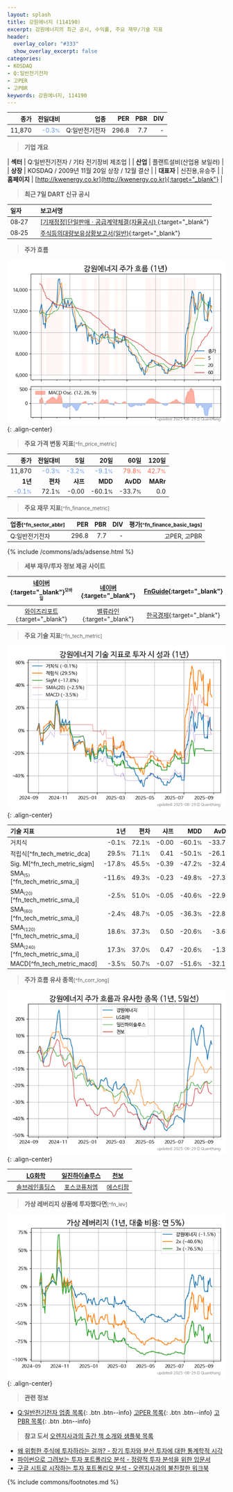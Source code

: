 ```yaml
---
layout: splash
title: 강원에너지 (114190)
excerpt: 강원에너지의 최근 공시, 수익률, 주요 재무/기술 지표
header:
  overlay_color: "#333"
  show_overlay_excerpt: false
categories:
- KOSDAQ
- Q:일반전기전자
- 고PER
- 고PBR
keywords: 강원에너지, 114190
---
```


| **종가** | **전일대비** | **업종** | **PER** | **PBR** | **DIV** |
| -------: | -----------: | -------: | ------: | ------: | ------: |
| 11,870 | <span style="color: cornflowerblue">-0.3<small>%</small></span> | Q:일반전기전자 | 296.8 | 7.7 | - |

<!-- more -->


> **기업 개요**<a id="company"></a>

| <span style="white-space:nowrap;">**섹터**</span> | Q:일반전기전자 / 기타 전기장비 제조업 |
| <span style="white-space:nowrap;">**산업**</span> | 플랜트설비(산업용 보일러) |
| <span style="white-space:nowrap;">**상장**</span> | KOSDAQ / 2009년 11월 20일 상장 / 12월 결산 |
| <span style="white-space:nowrap;">**대표자**</span> | 신진용,유승주 |
| <span style="white-space:nowrap;">**홈페이지**</span> | [http://kwenergy.co.kr](http://kwenergy.co.kr){:target="_blank"} |


> **최근 7일 DART 신규 공시**<a id="dart"></a>

| **일자** |      | **보고서명** |
| :------- | :--- | :----------- |
| 08&#x2011;27 | | [[기재정정]단일판매ㆍ공급계약체결(자율공시)              ](https://dart.fss.or.kr/dsaf001/main.do?rcpNo=20250827900168){:target="_blank"} |
| 08&#x2011;25 | | [주식등의대량보유상황보고서(일반)](https://dart.fss.or.kr/dsaf001/main.do?rcpNo=20250825000372){:target="_blank"} |


> **주가 흐름**<a id="price"></a>

![114190](/stock/images/114190.png){: .align-center}


> **주요 가격 변동 지표**<small>[^fn_price_metric]</small>

| **종가** | **전일대비** | **5일** | **20일** | **60일** | **120일** |
| -------: | -----------: | ------: | -------: | -------: | --------: |
| 11,870 | <span style="color: cornflowerblue">-0.3<small>%</small></span> | <span style="color: cornflowerblue">-3.2<small>%</small></span> | <span style="color: cornflowerblue">-9.1<small>%</small></span> | <span style="color: tomato">79.8<small>%</small></span> | <span style="color: tomato">42.7<small>%</small></span> |
| **1년** | **편차** | **샤프** | **MDD** | **AvDD** | **MARr** |
| <span style="color: cornflowerblue">-0.1<small>%</small></span> | 72.1<small>%</small> | -0.00 | -60.1<small>%</small> | -33.7<small>%</small> | 0.0 |


> **주요 재무 지표**<small>[^fn_finance_metric]</small>

| **업종**<small>[^fn_sector_abbr]</small> | **PER** | **PBR** | **DIV** | **평가**<small>[^fn_finance_basic_tags]</small> |
| :--------------------------------------- | ------: | ------: | ------: | ----------------------------------------------: |
| Q:일반전기전자 | 296.8 | 7.7 | - | 고PER, 고PBR |



{% include /commons/ads/adsense.html %}

> **세부 재무/투자 정보 제공 사이트**

| [네이버](https://m.stock.naver.com/domestic/stock/114190/finance/summary){:target="_blank"}<sup><small>모바일</small></sup> | [네이버](https://finance.naver.com/item/coinfo.naver?code=114190){:target="_blank"} | [FnGuide](https://comp.fnguide.com/SVO2/ASP/SVD_Invest.asp?gicode=A114190&MenuYn=Y){:target="_blank"} |
| :---: | :---: | :---: |
| [와이즈리포트](https://comp.wisereport.co.kr/company/c1040001.aspx?cmp_cd=114190){:target="_blank"} | [밸류라인](https://www.valueline.co.kr/finance/summary/114190){:target="_blank"} | [한국경제](https://markets.hankyung.com/stock/114190/financial-summary){:target="_blank"} |


> **주요 기술 지표**<small>[^fn_tech_metric]</small>


![114190](/stock/images/114190_tech.png){: .align-center}

| **기술 지표** | **1년** | **편차** | **샤프** | **MDD** | **AvDD** |
| :------------ | ------: | -----------: | -------: | ------: | -------: |
| 거치식 | -0.1<small>%</small> | 72.1<small>%</small> | -0.00 | -60.1<small>%</small> | -33.7<small>%</small> |
| 적립식[^fn_tech_metric_dca] | 29.5<small>%</small> | 71.1<small>%</small> | 0.41 | -50.1<small>%</small> | -26.1<small>%</small> |
| Sig. M[^fn_tech_metric_sigm] | -17.8<small>%</small> | 45.5<small>%</small> | -0.39 | -47.2<small>%</small> | -32.4<small>%</small> |
| SMA<small><sub>(5)</sub></small>[^fn_tech_metric_sma_i] | -11.6<small>%</small> | 49.3<small>%</small> | -0.23 | -49.8<small>%</small> | -27.3<small>%</small> |
| SMA<small><sub>(20)</sub></small>[^fn_tech_metric_sma_i] | -2.5<small>%</small> | 51.0<small>%</small> | -0.05 | -40.6<small>%</small> | -22.9<small>%</small> |
| SMA<small><sub>(60)</sub></small>[^fn_tech_metric_sma_i] | -2.4<small>%</small> | 48.7<small>%</small> | -0.05 | -36.3<small>%</small> | -22.8<small>%</small> |
| SMA<small><sub>(120)</sub></small>[^fn_tech_metric_sma_i] | 18.6<small>%</small> | 37.3<small>%</small> | 0.50 | -20.6<small>%</small> | -3.6<small>%</small> |
| SMA<small><sub>(240)</sub></small>[^fn_tech_metric_sma_i] | 17.3<small>%</small> | 37.0<small>%</small> | 0.47 | -20.6<small>%</small> | -1.3<small>%</small> |
| MACD[^fn_tech_metric_macd] | -3.5<small>%</small> | 50.7<small>%</small> | -0.07 | -51.6<small>%</small> | -32.1<small>%</small> |


> **주가 흐름 유사 종목**<a id="corr"></a><small>[^fn_corr_long]</small>

![114190](/stock/images/114190_corr.png){: .align-center}

|       | [LG화학](/051910/) | [일진하이솔루스](/271940/) | [천보](/278280/) |
| :---: | :------------------------------------: | :------------------------------------: | :------------------------------------: |
|       | [솔브레인홀딩스](/036830/) | [포스코퓨처엠](/003670/) | [에스티팜](/237690/) |


> **가상 레버리지 상품에 투자했다면**<a id="2x"></a><small>[^fn_lev]</small>

![114190](/stock/images/114190_2x.png){: .align-center}


> **관련 정보**

- [Q:일반전기전자 업종 목록](/stats/sector/kosdaq_업종_일반전기전자_종목/){: .btn .btn--info} [고PER 목록](/fn/fn_high_per/){: .btn .btn--info} [고PBR 목록](/fn/fn_high_pbr/){: .btn .btn--info}

> **참고 도서** [오렌지사과의 출간 책 소개와 샘플북 목록](https://kongdori.tistory.com/691)

- [왜 위험한 주식에 투자하라는 걸까? - 장기 투자와 분산 투자에 대한 통계학적 시각](https://kongdori.tistory.com/421)
- [파이썬으로 그려보는 투자 포트폴리오 분석  - 정량적 투자 분석을 위한 입문서](https://kongdori.tistory.com/643)
- [구글 시트로 시작하는 투자 포트폴리오 분석 - 오렌지사과의 불친절한 워크북](https://kongdori.tistory.com/449)


{% include commons/footnotes.md %}